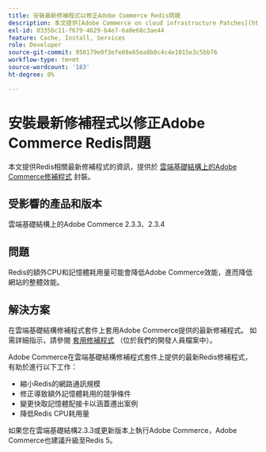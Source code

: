```yaml
---
title: 安裝最新修補程式以修正Adobe Commerce Redis問題
description: 本文提供[Adobe Commerce on cloud infrastructure Patches](https://devdocs.magento.com/cloud/project/project-patch.html)套件中提供的最新Redis相關修補程式資訊。
exl-id: 0335bc11-f679-4629-b4e7-6a0e68c3ae44
feature: Cache, Install, Services
role: Developer
source-git-commit: 958179e0f3efe08e65ea8b0c4c4e1015e3c5bb76
workflow-type: tm+mt
source-wordcount: '183'
ht-degree: 0%

---
```


# 安裝最新修補程式以修正Adobe Commerce Redis問題

本文提供Redis相關最新修補程式的資訊，提供於 [雲端基礎結構上的Adobe Commerce修補程式](https://devdocs.magento.com/cloud/project/project-patch.html) 封裝。

## 受影響的產品和版本

雲端基礎結構上的Adobe Commerce 2.3.3、2.3.4

## 問題

Redis的額外CPU和記憶體耗用量可能會降低Adobe Commerce效能，進而降低網站的整體效能。

## 解決方案

在雲端基礎結構修補程式套件上套用Adobe Commerce提供的最新修補程式。 如需詳細指示，請參閱 [套用修補程式](https://devdocs.magento.com/cloud/project/project-patch.html) （位於我們的開發人員檔案中）。

Adobe Commerce在雲端基礎結構修補程式套件上提供的最新Redis修補程式，有助於進行以下工作：

* 縮小Redis的網路通訊規模
* 修正導致額外記憶體耗用的競爭條件
* 變更快取記憶體配接卡以涵蓋遷出案例
* 降低Redis CPU耗用量

如果您在雲端基礎結構2.3.3或更新版本上執行Adobe Commerce，Adobe Commerce也建議升級至Redis 5。
